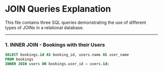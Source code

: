 # JOIN Queries Explanation

This file contains three SQL queries demonstrating the use of different types of JOINs in a relational database.

---

### 1. INNER JOIN - Bookings with their Users

```sql
SELECT bookings.id AS booking_id, users.name AS user_name
FROM bookings
INNER JOIN users ON bookings.user_id = users.id;
